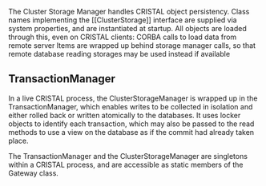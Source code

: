The Cluster Storage Manager handles CRISTAL object persistency. Class names implementing the [[ClusterStorage]] interface are supplied via system properties, and are instantiated at startup. All objects are loaded through this, even on CRISTAL clients: CORBA calls to load data from remote server Items are wrapped up behind storage manager calls, so that remote database reading storages may be used instead if available

## TransactionManager

In a live CRISTAL process, the ClusterStorageManager is wrapped up in the TransactionManager, which enables writes to be collected in isolation and either rolled back or written atomically to the databases. It uses locker objects to identify each transaction, which may also be passed to the read methods to use a view on the database as if the commit had already taken place.

The TransactionManager and the ClusterStorageManager are singletons within a CRISTAL process, and are accessible as static members of the Gateway class.